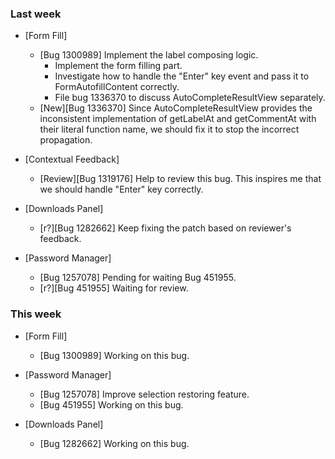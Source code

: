 ### Last week

* [Form Fill]
  - [Bug 1300989] Implement the label composing logic.
    - Implement the form filling part.
    - Investigate how to handle the "Enter" key event and pass it to FormAutofillContent correctly.
    - File bug 1336370 to discuss AutoCompleteResultView separately.
  - [New][Bug 1336370] Since AutoCompleteResultView provides the inconsistent implementation of getLabelAt and getCommentAt with their literal function name, we should fix it to stop the incorrect propagation.

* [Contextual Feedback]
  - [Review][Bug 1319176] Help to review this bug. This inspires me that we should handle "Enter" key correctly.

* [Downloads Panel]
  - [r?][Bug 1282662] Keep fixing the patch based on reviewer's feedback.

* [Password Manager]
  - [Bug 1257078] Pending for waiting Bug 451955.
  - [r?][Bug 451955] Waiting for review.

### This week

* [Form Fill]
  - [Bug 1300989] Working on this bug.

* [Password Manager]
  - [Bug 1257078] Improve selection restoring feature.
  - [Bug 451955] Working on this bug.

* [Downloads Panel]
  - [Bug 1282662] Working on this bug.
